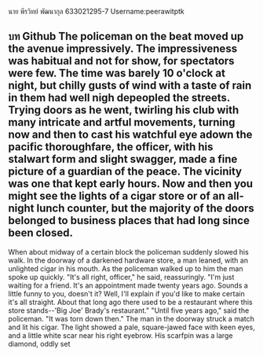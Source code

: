 นาย พีรวิทย์ พัฒนากุล 633021295-7 Username:peerawitptk

บท Github
The policeman on the beat moved up the avenue impressively. The impressiveness was
habitual and not for show, for spectators were few. The time was barely 10 o'clock at night, but
chilly gusts of wind with a taste of rain in them had well nigh depeopled the streets.
Trying doors as he went, twirling his club with many intricate and artful movements, turning
now and then to cast his watchful eye adown the pacific thoroughfare, the officer, with his
stalwart form and slight swagger, made a fine picture of a guardian of the peace. The vicinity
was one that kept early hours. Now and then you might see the lights of a cigar store or of an
all-night lunch counter, but the majority of the doors belonged to business places that had long
since been closed.
-------------------------------------------------------------------------------------------------------------------------------
When about midway of a certain block the policeman suddenly slowed his walk. In the doorway
of a darkened hardware store, a man leaned, with an unlighted cigar in his mouth. As the
policeman walked up to him the man spoke up quickly.
"It's all right, officer," he said, reassuringly. "I'm just waiting for a friend. It's an appointment
made twenty years ago. Sounds a little funny to you, doesn't it? Well, I'll explain if you'd like to
make certain it's all straight. About that long ago there used to be a restaurant where this store
stands--'Big Joe' Brady's restaurant."
"Until five years ago," said the policeman. "It was torn down then."
The man in the doorway struck a match and lit his cigar. The light showed a pale, square-jawed
face with keen eyes, and a little white scar near his right eyebrow. His scarfpin was a large
diamond, oddly set
